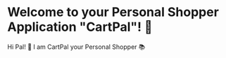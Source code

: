 # Welcome to your Personal Shopper Application "CartPal"! 🤖

Hi Pal! 👋 I am CartPal your Personal Shopper
📚
